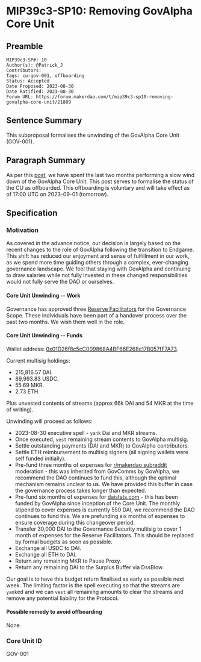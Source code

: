 # MIP39c3-SP10: Removing GovAlpha Core Unit

## Preamble

```
MIP39c3-SP#: 10
Author(s): @Patrick_J
Contributors:
Tags: cu-gov-001, offboarding
Status: Accepted
Date Proposed: 2023-08-30
Date Ratified: 2023-08-30
Forum URL: https://forum.makerdao.com/t/mip39c3-sp10-removing-govalpha-core-unit/21809
```

## Sentence Summary

This subproposal formalises the unwinding of the GovAlpha Core Unit (GOV-001).

## Paragraph Summary

As per this [post](https://forum.makerdao.com/t/advance-notice-of-govalpha-offboarding/21281), we have spent the last two months performing a slow wind down of the GovAlpha Core Unit. This post serves to formalise the status of the CU as offboarded. This offboarding is voluntary and will take effect as of 17:00 UTC on 2023-09-01 (tomorrow).

## Specification

### Motivation

As covered in the advance notice, our decision is largely based on the recent changes to the role of GovAlpha following the transition to Endgame. This shift has reduced our enjoyment and sense of fulfillment in our work, as we spend more time guiding others through a complex, ever-changing governance landscape. We feel that staying with GovAlpha and continuing to draw salaries while not fully invested in these changed responsibilities would not fully serve the DAO or ourselves.

#### Core Unit Unwinding -- Work

Governance has approved three [Reserve Facilitators](https://forum.makerdao.com/t/govalpha-succession-candidate-evaluations/21696/10) for the Governance Scope. These individuals have been part of a handover process over the past two months. We wish them well in the role.

#### Core Unit Unwinding -- Funds

Wallet address: [0x01D26f8c5cC009868A4BF66E268c17B057fF7A73](https://etherscan.io/address/0x01D26f8c5cC009868A4BF66E268c17B057fF7A73).

Current multisig holdings:

- 215,816.57 DAI.
- 89,993.83 USDC.
- 55.69 MKR.
- 2.73 ETH.

Plus unvested contents of streams (approx 66k DAI and 54 MKR at the time of writing).

Unwinding will proceed as follows:

- 2023-08-30 executive spell - `yank` Dai and MKR streams.
- Once executed, `vest` remaining stream contents to GovAlpha multisig.
- Settle outstanding payments (DAI and MKR) to GovAlpha contributors.
- Settle ETH reimbursement to multisig signers (all signing wallets were self funded initially).
- Pre-fund three months of expenses for [r/makerdao subreddit](https://www.reddit.com/r/MakerDAO/) moderation - this was inherited from GovComms by GovAlpha, we recommend the DAO continues to fund this, although the optimal mechanism remains unclear to us. We have provided this buffer in case the governance process takes longer than expected.
- Pre-fund six months of expenses for [daistats.com](https://daistats.com/) - this has been funded by GovAlpha since inception of the Core Unit. The monthly stipend to cover expenses is currently 550 DAI, we recommend the DAO continues to fund this. We are prefunding six months of expenses to ensure coverage during this changeover period.
- Transfer 30,000 DAI to the Governance Security multisig to cover 1 month of expenses for the Reserve Facilitators. This should be replaced by formal budgets as soon as possible.
- Exchange all USDC to DAI.
- Exchange all ETH to DAI.
- Return any remaining MKR to Pause Proxy.
- Return any remaining DAI to the Surplus Buffer via DssBlow.

Our goal is to have this budget return finalised as early as possible next week. The limiting factor is the spell executing so that the streams are `yank`ed and we can `vest` all remaining amounts to clear the streams and remove any potential liability for the Protocol.

#### Possible remedy to avoid offboarding

None

### Core Unit ID

GOV-001
